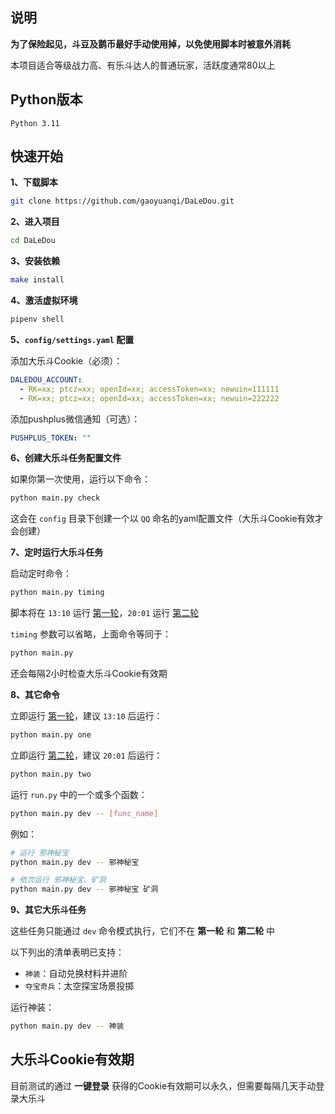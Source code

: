 ## 说明

**为了保险起见，斗豆及鹅币最好手动使用掉，以免使用脚本时被意外消耗**

本项目适合等级战力高、有乐斗达人的普通玩家，活跃度通常80以上


## Python版本

```
Python 3.11
```


## 快速开始

**1、下载脚本**
```sh
git clone https://github.com/gaoyuanqi/DaLeDou.git
```

**2、进入项目**
```sh
cd DaLeDou
```

**3、安装依赖**
```sh
make install
```

**4、激活虚拟环境**
```sh
pipenv shell
```

**5、`config/settings.yaml` 配置**

添加大乐斗Cookie（必须）：
```yaml
DALEDOU_ACCOUNT:
  - RK=xx; ptcz=xx; openId=xx; accessToken=xx; newuin=111111
  - RK=xx; ptcz=xx; openId=xx; accessToken=xx; newuin=222222
```

添加pushplus微信通知（可选）：
```yaml
PUSHPLUS_TOKEN: ""
```

**6、创建大乐斗任务配置文件**

如果你第一次使用，运行以下命令：
```sh
python main.py check
```
这会在 `config` 目录下创建一个以 `QQ` 命名的yaml配置文件（大乐斗Cookie有效才会创建）

**7、定时运行大乐斗任务**

启动定时命令：
```sh
python main.py timing
```
脚本将在 `13:10` 运行 [第一轮](https://www.gaoyuanqi.cn/python-daledou/?highlight=%E5%A4%A7%E4%B9%90%E6%96%97#%E7%AC%AC%E4%B8%80%E8%BD%AE)，`20:01` 运行 [第二轮](https://www.gaoyuanqi.cn/python-daledou/?highlight=%E5%A4%A7%E4%B9%90%E6%96%97#%E7%AC%AC%E4%BA%8C%E8%BD%AE)

`timing` 参数可以省略，上面命令等同于：
```sh
python main.py
```

还会每隔2小时检查大乐斗Cookie有效期

**8、其它命令**

立即运行 [第一轮](https://www.gaoyuanqi.cn/python-daledou/?highlight=%E5%A4%A7%E4%B9%90%E6%96%97#%E7%AC%AC%E4%B8%80%E8%BD%AE)，建议 `13:10` 后运行：
```sh
python main.py one
```

立即运行 [第二轮](https://www.gaoyuanqi.cn/python-daledou/?highlight=%E5%A4%A7%E4%B9%90%E6%96%97#%E7%AC%AC%E4%BA%8C%E8%BD%AE)，建议 `20:01` 后运行：
```sh
python main.py two
```

运行 `run.py` 中的一个或多个函数：
```sh
python main.py dev -- [func_name]
```

例如：
```sh
# 运行 邪神秘宝
python main.py dev -- 邪神秘宝

# 依次运行 邪神秘宝、矿洞
python main.py dev -- 邪神秘宝 矿洞
```

**9、其它大乐斗任务**

这些任务只能通过 `dev` 命令模式执行，它们不在 **第一轮** 和 **第二轮** 中

以下列出的清单表明已支持：
- `神装`：自动兑换材料并进阶
- `夺宝奇兵`：太空探宝场景投掷

运行神装：
```sh
python main.py dev -- 神装
```


## 大乐斗Cookie有效期

目前测试的通过 **一键登录** 获得的Cookie有效期可以永久，但需要每隔几天手动登录大乐斗
